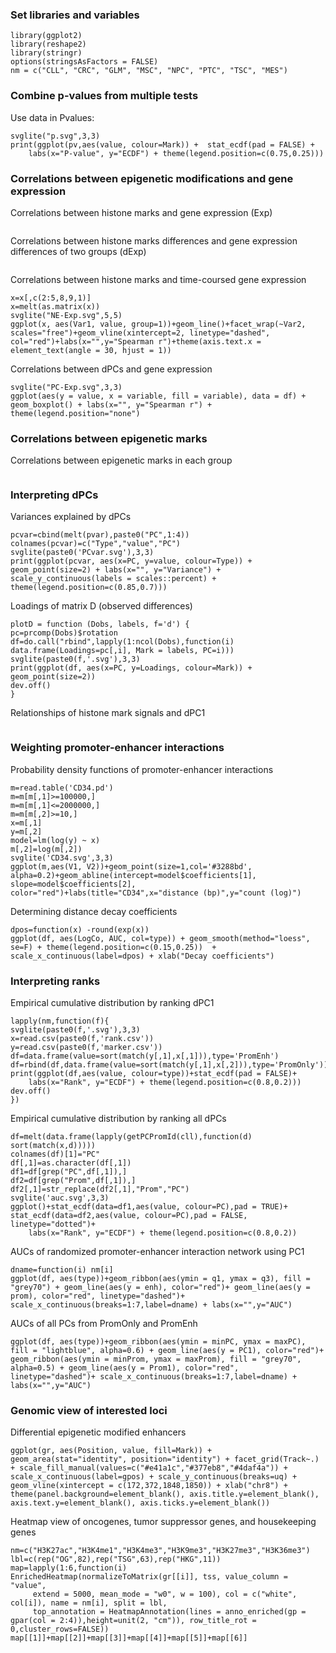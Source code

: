 ### Set libraries and variables

```{r}
library(ggplot2)
library(reshape2)
library(stringr)
options(stringsAsFactors = FALSE)
nm = c("CLL", "CRC", "GLM", "MSC", "NPC", "PTC", "TSC", "MES")
```

### Combine p-values from multiple tests

Use data in Pvalues:

```{r}
svglite("p.svg",3,3)
print(ggplot(pv,aes(value, colour=Mark)) +  stat_ecdf(pad = FALSE) + 
    labs(x="P-value", y="ECDF") + theme(legend.position=c(0.75,0.25)))
```

### Correlations between epigenetic modifications and gene expression

Correlations between histone marks and gene expression (Exp)

```{r}
```
Correlations between histone marks differences and gene expression differences of two groups (dExp)

```{r}
```
Correlations between histone marks and time-coursed gene expression

```{r}
x=x[,c(2:5,8,9,1)]
x=melt(as.matrix(x))
svglite("NE-Exp.svg",5,5)
ggplot(x, aes(Var1, value, group=1))+geom_line()+facet_wrap(~Var2, scales="free")+geom_vline(xintercept=2, linetype="dashed", col="red")+labs(x="",y="Spearman r")+theme(axis.text.x = element_text(angle = 30, hjust = 1))
```
Correlations between dPCs and gene expression

```{r}
svglite("PC-Exp.svg",3,3)
ggplot(aes(y = value, x = variable, fill = variable), data = df) + geom_boxplot() + labs(x="", y="Spearman r") + theme(legend.position="none")
```

### Correlations between epigenetic marks

Correlations between epigenetic marks in each group

```{r}
```
### Interpreting dPCs

Variances explained by dPCs

```{r}
pcvar=cbind(melt(pvar),paste0("PC",1:4))
colnames(pcvar)=c("Type","value","PC")
svglite(paste0('PCvar.svg'),3,3)
print(ggplot(pcvar, aes(x=PC, y=value, colour=Type)) + geom_point(size=2) + labs(x="", y="Variance") + scale_y_continuous(labels = scales::percent) + theme(legend.position=c(0.85,0.7)))
```

Loadings of matrix D (observed differences)

```{r}
plotD = function (Dobs, labels, f='d') {
pc=prcomp(Dobs)$rotation
df=do.call("rbind",lapply(1:ncol(Dobs),function(i) data.frame(Loadings=pc[,i], Mark = labels, PC=i)))
svglite(paste0(f,'.svg'),3,3)
print(ggplot(df, aes(x=PC, y=Loadings, colour=Mark)) + geom_point(size=2))
dev.off()
}
```

Relationships of histone mark signals and dPC1

```{r}
```

### Weighting promoter-enhancer interactions

Probability density functions of promoter-enhancer interactions
```{r}
m=read.table('CD34.pd')
m=m[m[,1]>=100000,]
m=m[m[,1]<=2000000,]
m=m[m[,2]>=10,]
x=m[,1]
y=m[,2]
model=lm(log(y) ~ x)
m[,2]=log(m[,2])
svglite('CD34.svg',3,3)
ggplot(m,aes(V1, V2))+geom_point(size=1,col='#3288bd', alpha=0.2)+geom_abline(intercept=model$coefficients[1], slope=model$coefficients[2], color="red")+labs(title="CD34",x="distance (bp)",y="count (log)")
```

Determining distance decay coefficients
```{r}
dpos=function(x) -round(exp(x))
ggplot(df, aes(LogCo, AUC, col=type)) + geom_smooth(method="loess", se=F) + theme(legend.position=c(0.15,0.25))  + scale_x_continuous(label=dpos) + xlab("Decay coefficients")
```

### Interpreting ranks

Empirical cumulative distribution by ranking dPC1

```{r}
lapply(nm,function(f){
svglite(paste0(f,'.svg'),3,3)
x=read.csv(paste0(f,'rank.csv'))
y=read.csv(paste0(f,'marker.csv'))
df=data.frame(value=sort(match(y[,1],x[,1])),type='PromEnh')
df=rbind(df,data.frame(value=sort(match(y[,1],x[,2])),type='PromOnly'))
print(ggplot(df,aes(value, colour=type))+stat_ecdf(pad = FALSE)+ 
	labs(x="Rank", y="ECDF") + theme(legend.position=c(0.8,0.2)))
dev.off()
})
```

Empirical cumulative distribution by ranking all dPCs

```{r}
df=melt(data.frame(lapply(getPCPromId(cll),function(d) sort(match(x,d)))))
colnames(df)[1]="PC"
df[,1]=as.character(df[,1])
df1=df[grep("PC",df[,1]),]
df2=df[grep("Prom",df[,1]),]
df2[,1]=str_replace(df2[,1],"Prom","PC")
svglite('auc.svg',3,3)
ggplot()+stat_ecdf(data=df1,aes(value, colour=PC),pad = TRUE)+ 
stat_ecdf(data=df2,aes(value, colour=PC),pad = FALSE, linetype="dotted")+
	labs(x="Rank", y="ECDF") + theme(legend.position=c(0.8,0.2))
```

AUCs of randomized promoter-enhancer interaction network using PC1

```{r}
dname=function(i) nm[i]
ggplot(df, aes(type))+geom_ribbon(aes(ymin = q1, ymax = q3), fill = "grey70") + geom_line(aes(y = enh), color="red")+ geom_line(aes(y = prom), color="red", linetype="dashed")+ scale_x_continuous(breaks=1:7,label=dname) + labs(x="",y="AUC")
```

AUCs of all PCs from PromOnly and PromEnh

```{r}
ggplot(df, aes(type))+geom_ribbon(aes(ymin = minPC, ymax = maxPC), fill = "lightblue", alpha=0.6) + geom_line(aes(y = PC1), color="red")+
geom_ribbon(aes(ymin = minProm, ymax = maxProm), fill = "grey70", alpha=0.5) + geom_line(aes(y = Prom1), color="red", linetype="dashed")+ scale_x_continuous(breaks=1:7,label=dname) + labs(x="",y="AUC")
```

### Genomic view of interested loci

Differential epigenetic modified enhancers

```{r}
ggplot(gr, aes(Position, value, fill=Mark)) + geom_area(stat="identity", position="identity") + facet_grid(Track~.) + scale_fill_manual(values=c("#e41a1c","#377eb8","#4daf4a")) + scale_x_continuous(label=gpos) + scale_y_continuous(breaks=uq) + geom_vline(xintercept = c(172,372,1848,1850)) + xlab("chr8") + theme(panel.background=element_blank(), axis.title.y=element_blank(), axis.text.y=element_blank(), axis.ticks.y=element_blank())
```

Heatmap view of oncogenes, tumor suppressor genes, and housekeeping genes

```{r}
nm=c("H3K27ac","H3K4me1","H3K4me3","H3K9me3","H3K27me3","H3K36me3")
lbl=c(rep("OG",82),rep("TSG",63),rep("HKG",11))
map=lapply(1:6,function(i)
EnrichedHeatmap(normalizeToMatrix(gr[[i]], tss, value_column = "value", 
     extend = 5000, mean_mode = "w0", w = 100), col = c("white", col[i]), name = nm[i], split = lbl, 
     top_annotation = HeatmapAnnotation(lines = anno_enriched(gp = gpar(col = 2:4)),height=unit(2, "cm")), row_title_rot = 0,cluster_rows=FALSE))
map[[1]]+map[[2]]+map[[3]]+map[[4]]+map[[5]]+map[[6]]
```

